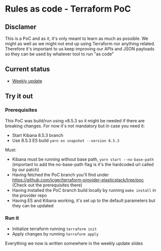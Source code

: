 # Rules as code - Terraform PoC

## Disclamer

This is a PoC and as it, it's only meant to learn as much as possible. We might as well as we might not end up using Terraform nor anything related. Therefore it's important to us keep improving our APIs and JSON payloads so they can be used by whatever tool to run "as code"

## Current status

- [Weekly update](https://docs.google.com/presentation/d/1JXawPBALL3vcm8Yfs-BRGHM_GmNUPnkrPzdcWvt81sE/edit?usp=sharing)

## Try it out

### Prerequisites

This PoC was build/run using v8.5.3 so it might be needed if there are breaking changes. For now it's not mandatory but in case you need it:
  - Start Kibana 8.5.3 branch
  - Use 8.5.3 ES build `yarn es snapshot --version 8.5.3`

Must:
- Kibana must be running without base path, `yarn start --no-base-path` (important to add the no-base-path flag is it's the hardcoded url called by our patch)
- Having fetched the PoC branch you'll find under https://github.com/jcger/terraform-provider-elasticstack/tree/poc (Check out the prerequisites there)
- Having installed the PoC branch build locally by running `make install` in the provider repo
- Having ES and Kibana working, it's set up to the default parameters but they can be updated

### Run it

- Initialize terraform running `terraform init`
- Apply changes by running `terraform apply`

Everything we now is written somewhere in the weekly update slides
